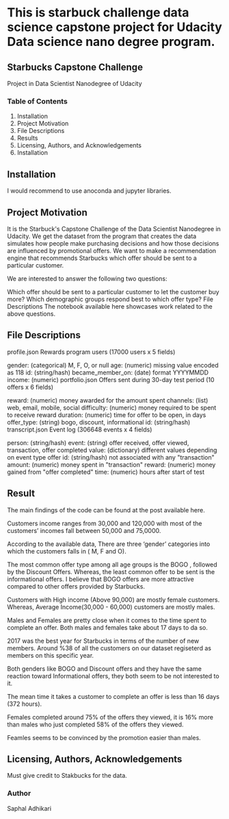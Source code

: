 
# This is starbuck challenge data science capstone project for Udacity Data science nano degree program.
## Starbucks Capstone Challenge
Project in Data Scientist Nanodegree of Udacity

### Table of Contents
1. Installation
2. Project Motivation
3. File Descriptions
4. Results
5. Licensing, Authors, and Acknowledgements
6. Installation

<h2>Installation</h2>
I would recommend to use anoconda and jupyter libraries.

<h2>Project Motivation</h2>
It is the Starbuck's Capstone Challenge of the Data Scientist Nanodegree in Udacity. We get the dataset from the program that creates the data simulates how people make purchasing decisions and how those decisions are influenced by promotional offers. We want to make a recommendation engine that recommends Starbucks which offer should be sent to a particular customer.

We are interested to answer the following two questions:

Which offer should be sent to a particular customer to let the customer buy more?
Which demographic groups respond best to which offer type?
File Descriptions
The notebook available here showcases work related to the above questions.

<h2>File Descriptions</h2>

profile.json
Rewards program users (17000 users x 5 fields)

gender: (categorical) M, F, O, or null
age: (numeric) missing value encoded as 118
id: (string/hash)
became_member_on: (date) format YYYYMMDD
income: (numeric)
portfolio.json
Offers sent during 30-day test period (10 offers x 6 fields)

reward: (numeric) money awarded for the amount spent
channels: (list) web, email, mobile, social
difficulty: (numeric) money required to be spent to receive reward
duration: (numeric) time for offer to be open, in days
offer_type: (string) bogo, discount, informational
id: (string/hash)
transcript.json
Event log (306648 events x 4 fields)

person: (string/hash)
event: (string) offer received, offer viewed, transaction, offer completed
value: (dictionary) different values depending on event type
offer id: (string/hash) not associated with any "transaction"
amount: (numeric) money spent in "transaction"
reward: (numeric) money gained from "offer completed"
time: (numeric) hours after start of test


<h2>Result</h2>
The main findings of the code can be found at the post available here.

Customers income ranges from 30,000 and 120,000 with most of the customers’ incomes fall between 50,000 and 75,0000.

According to the available data, There are three ‘gender’ categories into which the customers falls in ( M, F and O).

The most common offer type among all age groups is the BOGO , followed by the Discount Offers. Whereas, the least common offer to be sent is the informational offers. I believe that BOGO offers are more attractive compared to other offers provided by Starbucks.

Customers with High income (Above 90,000) are mostly female customers. Whereas, Average Income(30,000 - 60,000) customers are mostly males.

Males and Females are pretty close when it comes to the time spent to complete an offer. Both males and females take about 17 days to da so.

2017 was the best year for Starbucks in terms of the number of new members. Around %38 of all the customers on our dataset regiseterd as members on this specific year.

Both genders like BOGO and Discount offers and they have the same reaction toward Informational offers, they both seem to be not interested to it.

The mean time it takes a customer to complete an offer is less than 16 days (372 hours).

Females completed around 75% of the offers they viewed, it is 16% more than males who just completed 58% of the offers they viewed. 

Feamles seems to be convinced by the promotion easier than males.

<h2>Licensing, Authors, Acknowledgements</h2>

Must give credit to Stakbucks for the data.

### Author
Saphal Adhikari

